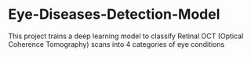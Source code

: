 # Eye-Diseases-Detection-Model
This project trains a deep learning model to classify Retinal OCT (Optical Coherence Tomography) scans into 4 categories of eye conditions

